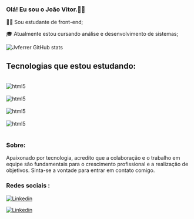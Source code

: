 ### Olá! Eu sou o João Vitor.👋🏻

👩‍💻 Sou estudante de front-end;

🎓 Atualmente estou cursando análise e desenvolvimento de sistemas;

![Jvferrer GitHub stats](https://github-readme-stats.vercel.app/api?username=Jvferrer&theme=merko)

## Tecnologias que estou estudando:

<div style="display: inline_block"><br/>
<img align="center" alt="html5" src="https://img.shields.io/badge/HTML5-E34F26?style=for-the-badge&logo=html5&logoColor=white"/>
</div>
<div style="display: inline_block"><br/>
<img align="center" alt="html5" src="https://img.shields.io/badge/CSS3-1572B6?style=for-the-badge&logo=css3&logoColor=white"/>
</div>
<div style="display: inline_block"><br/>
<img align="center" alt="html5" src="https://img.shields.io/badge/JavaScript-F7DF1E?style=for-the-badge&logo=javascript&logoColor=black"/> </div>

<div style="display: inline_block"><br/>
<img align="center" alt="html5" src="https://img.shields.io/badge/React_Native-20232A?style=for-the-badge&logo=react&logoColor=61DAFB"/> </div><br/>

### Sobre:
Apaixonado por tecnologia, acredito que a colaboração e o trabalho em equipe são fundamentais para o crescimento profissional e a realização de objetivos. Sinta-se a vontade para entrar em contato comigo.

### Redes sociais : 

[![Linkedin](https://img.shields.io/badge/LinkedIn-0077B5?style=for-the-badge&logo=linkedin&logoColor=white)](https://www.linkedin.com/in/jo%C3%A3o-vitor-ferrer-do-nascimento-10bb68226/) 

[![Linkedin](https://img.shields.io/badge/TikTok-000000?style=for-the-badge&logo=tiktok&logoColor=white/)](htpps://https://www.tiktok.com/@devjvferrer)
